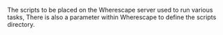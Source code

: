 The scripts to be placed on the Wherescape server used to run various tasks, There is also a parameter within Wherescape to define the scripts directory.
